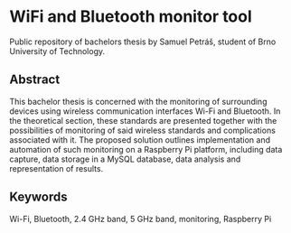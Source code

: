 # WiFi and Bluetooth monitor tool
Public repository of bachelors thesis by Samuel Petráš, student of Brno University of Technology.

## Abstract
This bachelor thesis is concerned with the monitoring of surrounding devices using wireless communication interfaces Wi-Fi and Bluetooth. In the theoretical section, these standards are presented together with the possibilities of monitoring of said wireless standards and complications associated with it. The proposed solution outlines implementation and automation of such monitoring on a Raspberry Pi platform, including data capture, data storage in a MySQL database, data analysis and representation of results.

## Keywords
Wi-Fi, Bluetooth, 2.4 GHz band, 5 GHz band, monitoring, Raspberry Pi
